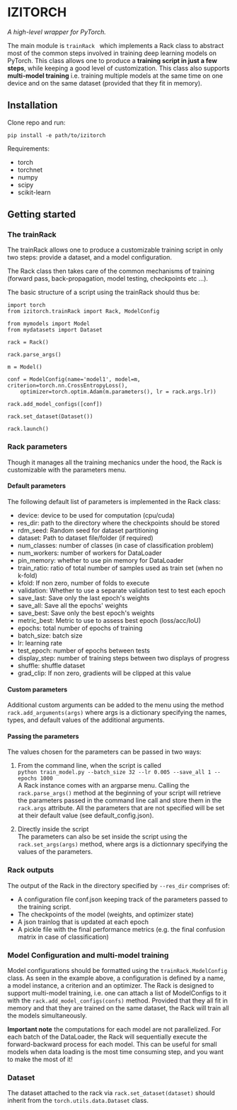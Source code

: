 # IZITORCH

*A high-level wrapper for PyTorch.* 

The main module is  ```trainRack ``` which implements a Rack class to abstract most of  the common 
steps involved in training deep learning models on PyTorch. This class allows one to produce a **training script in just
a few steps**, while keeping a good level of customization. This class also supports **multi-model training** i.e. 
training multiple models at the same time on one device and on the same dataset (provided that they fit in memory).

## Installation

Clone repo and run:

`pip install -e path/to/izitorch`

Requirements:
- torch
- torchnet
- numpy
- scipy
- scikit-learn

## Getting started
### The trainRack

The trainRack allows one to produce a customizable training script in only two steps: 
provide a dataset, and a model configuration.

The Rack class then takes care of the common mechanisms of training (forward pass, back-propagation, model testing, 
checkpoints etc ...).

The basic structure of a script using the trainRack should thus be:

```Python3
import torch
from izitorch.trainRack import Rack, ModelConfig

from mymodels import Model
from mydatasets import Dataset

rack = Rack()

rack.parse_args()

m = Model()

conf = ModelConfig(name='model1', model=m, criterion=torch.nn.CrossEntropyLoss(), 
    optimizer=torch.optim.Adam(m.parameters(), lr = rack.args.lr))

rack.add_model_configs([conf])

rack.set_dataset(Dataset())

rack.launch()

```


### Rack parameters
Though it manages all the training mechanics under the hood, the Rack is customizable with the parameters menu. 

#### Default parameters
The following default list of parameters is implemented in the Rack class:
- device: device to be used for computation (cpu/cuda)
- res_dir: path to the directory where the checkpoints should be stored
- rdm_seed: Random seed for dataset partitioning
- dataset: Path to dataset file/folder (if required)
- num_classes: number of classes (in case of classification problem)
- num_workers: number of workers for DataLoader
- pin_memory: whether to use pin memory for DataLoader
- train_ratio: ratio of total number of samples used as train set (when no k-fold)
- kfold: If non zero, number of folds to execute
- validation: Whether to use a separate validation test to test each epoch
- save_last: Save only the last epoch's weights
- save_all: Save all the epochs' weights
- save_best: Save only the best epoch's weights
- metric_best: Metric to use to assess best epoch (loss/acc/IoU)
- epochs: total number of epochs of training
- batch_size: batch size
- lr: learning rate
- test_epoch: number of epochs between tests
- display_step: number of training steps between two displays of progress
- shuffle: shuffle dataset
- grad_clip: If non zero, gradients will be clipped at this value

#### Custom parameters
Additional custom arguments can be added to the menu using the method ```rack.add_arguments(args)``` where args is a 
dictionary specifying the names, types, and default values of the additional arguments. 

#### Passing the parameters
The values chosen for the parameters can be passed in two ways: 
1. From the command line, when the script is called\
```python train_model.py --batch_size 32 --lr 0.005 --save_all 1 --epochs 1000```\
A Rack instance comes with an argparse menu. Calling the ```rack.parse_args()``` method at the beginning 
of your script will retrieve the parameters passed in the command line call and store them in the ```rack.args```
 attribute. All the parameters that are not specified will be set at their default value (see default_config.json).

2. Directly inside the script\
The parameters can also be set inside the script using the ```rack.set_args(args)``` method, where args is a dictionnary 
specifying the values of the parameters. 

### Rack outputs
The output of the Rack in the directory specified by ```--res_dir``` comprises of:

- A configuration file conf.json keeping track of the parameters passed to the training script.
- The checkpoints of the model (weights, and optimizer state)
- A json trainlog that is updated at each epoch
- A pickle file with the final performance metrics (e.g. the final confusion matrix in case of classification)


### Model Configuration and multi-model training

Model configurations should be formatted using the ```trainRack.ModelConfig``` class. As seen in the example above,
a configuration is defined by a name, a model instance, a criterion and an optimizer. 
The Rack is designed to support multi-model training, i.e. one can attach a list of ModelConfigs to it with the
 ```rack.add_model_configs(confs)``` method. Provided that they all fit in memory and that they are trained on the same
 dataset, the Rack will train all the models simultaneously. 
 
 **Important note** the computations for each model are not parallelized. For each batch of the DataLoader, the Rack will
 sequentially execute the forward-backward process for each model. This can be useful for small models when data loading
  is the most time consuming step, and you want to make the most of it! 


### Dataset

The dataset attached to the rack via  ```rack.set_dataset(dataset)``` should inherit 
from the  ```torch.utils.data.Dataset``` class. 
